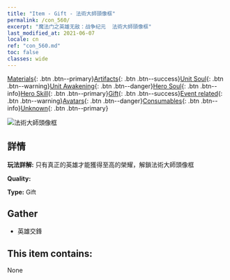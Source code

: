 ```yaml
---
title: "Item - Gift - 法術大師頭像框"
permalink: /con_560/
excerpt: "魔法门之英雄无敌：战争纪元  法術大師頭像框"
last_modified_at: 2021-06-07
locale: cn
ref: "con_560.md"
toc: false
classes: wide
---
```

 [Materials](/ItemsCN/){: .btn .btn--primary}[Artifacts](/ItemsCN/Artifacts/){: .btn .btn--success}[Unit Soul](/ItemsCN/UnitSoul/){: .btn .btn--warning}[Unit Awakening](/ItemsCN/UnitAwakening/){: .btn .btn--danger}[Hero Soul](/ItemsCN/HeroSoul/){: .btn .btn--info}[Hero Skill](/ItemsCN/HeroSkill/){: .btn .btn--primary}[Gift](/ItemsCN/Gift/){: .btn .btn--success}[Event related](/ItemsCN/Events/){: .btn .btn--warning}[Avatars](/ItemsCN/Avatars/){: .btn .btn--danger}[Consumables](/ItemsCN/Consumables/){: .btn .btn--info}[Unknown](/ItemsCN/Unknown/){: .btn .btn--primary}

 ![法術大師頭像框](/images/a/avatarFrame_10.png)

## 詳情
 **玩法詳解:** 只有真正的英雄才能獲得至高的榮耀，解鎖法術大師頭像框

 **Quality:** 

 **Type:** Gift

## Gather

*    英雄交鋒 

## This item contains:

  None

